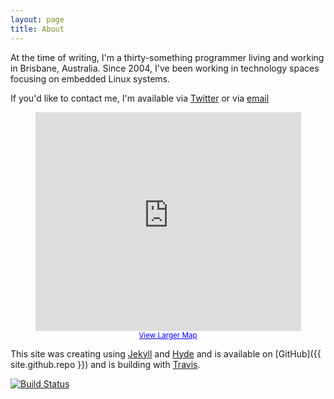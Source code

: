 ```yaml
---
layout: page
title: About
---
```


At the time of writing, I'm a thirty-something programmer living and working in Brisbane, Australia. Since 2004, I've been working in technology spaces focusing on embedded Linux systems.

If you'd like to contact me, I'm available via <a href="{{ site.author.twitter }}">Twitter</a> or via <a href="mailto:{{ site.author.email }}">email</a>

<center>
<iframe width="425" height="350" frameborder="0" scrolling="no" marginheight="0" marginwidth="0" src="https://maps.google.com.au/?ie=UTF8&amp;ll=-27.471534,153.024573&amp;spn=0.027796,0.038023&amp;t=m&amp;z=15&amp;output=embed"></iframe><br /><small><a href="https://maps.google.com.au/?ie=UTF8&amp;ll=-27.471534,153.024573&amp;spn=0.027796,0.038023&amp;t=m&amp;z=15&amp;source=embed" style="color:#0000FF;text-align:left">View Larger Map</a></small>
</center>

This site was creating using [Jekyll](http://jekyllrb.com) and [Hyde](http://hyde.getpoole.com) and is available on [GitHub]({{ site.github.repo }}) and is building with [Travis](http://travis-ci.org).

[![Build Status](https://travis-ci.org/tismith/tismith.github.io.png?branch=master)](https://travis-ci.org/tismith/tismith.github.io)

